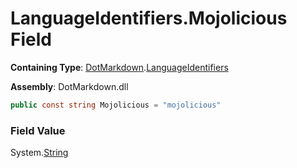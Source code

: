 # LanguageIdentifiers\.Mojolicious Field

**Containing Type**: [DotMarkdown](../../README.md)\.[LanguageIdentifiers](../README.md)

**Assembly**: DotMarkdown\.dll

```csharp
public const string Mojolicious = "mojolicious"
```

### Field Value

System\.[String](https://docs.microsoft.com/en-us/dotnet/api/system.string)